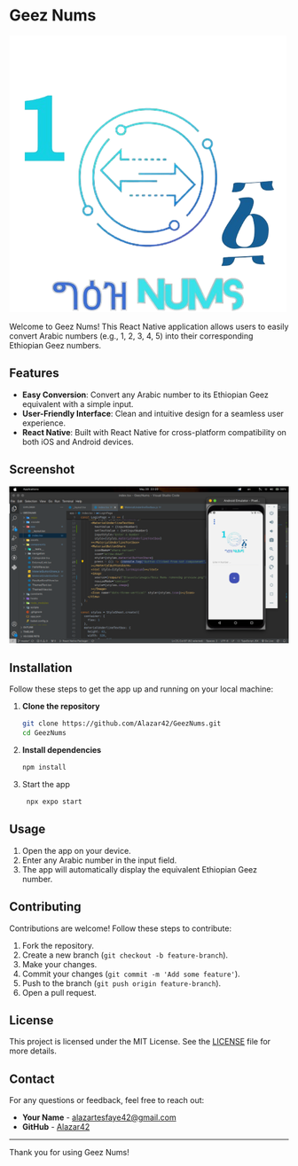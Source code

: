 # Geez Nums

![Geez Nums Logo](./screenshots/Geez_Nums-removebg-preview.png)

Welcome to Geez Nums! This React Native application allows users to easily convert Arabic numbers (e.g., 1, 2, 3, 4, 5) into their corresponding Ethiopian Geez numbers.

## Features

- **Easy Conversion**: Convert any Arabic number to its Ethiopian Geez equivalent with a simple input.
- **User-Friendly Interface**: Clean and intuitive design for a seamless user experience.
- **React Native**: Built with React Native for cross-platform compatibility on both iOS and Android devices.

## Screenshot

![App Screenshot](./screenshots/Screenshot%20from%202024-05-20%2022-20-19.png)

## Installation

Follow these steps to get the app up and running on your local machine:

1. **Clone the repository**
    ```sh
    git clone https://github.com/Alazar42/GeezNums.git
    cd GeezNums
    ```

2. **Install dependencies**
    ```sh
    npm install
    ```

2. Start the app

   ```bash
    npx expo start
   ```

## Usage

1. Open the app on your device.
2. Enter any Arabic number in the input field.
3. The app will automatically display the equivalent Ethiopian Geez number.

## Contributing

Contributions are welcome! Follow these steps to contribute:

1. Fork the repository.
2. Create a new branch (`git checkout -b feature-branch`).
3. Make your changes.
4. Commit your changes (`git commit -m 'Add some feature'`).
5. Push to the branch (`git push origin feature-branch`).
6. Open a pull request.

## License

This project is licensed under the MIT License. See the [LICENSE](LICENSE) file for more details.

## Contact

For any questions or feedback, feel free to reach out:

- **Your Name** - [alazartesfaye42@gmail.com](mailto:alazartesfaye42@gmail.com)
- **GitHub** - [Alazar42](https://github.com/Alazar42)

---

Thank you for using Geez Nums!
